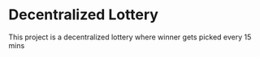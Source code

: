 # Decentralized Lottery

This project is a decentralized lottery where winner gets picked every 15 mins
